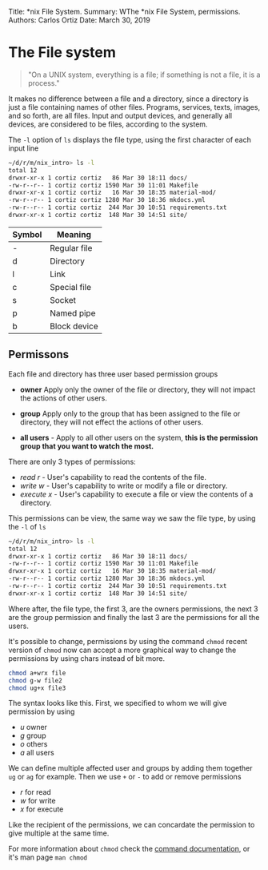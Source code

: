 Title:   *nix File System.
Summary: WThe *nix File System, permissions.
Authors: Carlos Ortiz
Date:    March 30, 2019


# The File system

> "On a UNIX system, everything is a file; if something is not a file, it is a process."

It makes no difference between a file and a directory, since a directory is just a file containing names of other files. 
Programs, services, texts, images, and so forth, are all files. Input and output devices, and generally all devices, are considered to be files, 
according to the system.

The `-l` option of `ls` displays the file type, using the first character of each input line

``` bash
~/d/r/m/nix_intro> ls -l
total 12
drwxr-xr-x 1 cortiz cortiz   86 Mar 30 18:11 docs/
-rw-r--r-- 1 cortiz cortiz 1590 Mar 30 11:01 Makefile
drwxr-xr-x 1 cortiz cortiz   16 Mar 30 18:35 material-mod/
-rw-r--r-- 1 cortiz cortiz 1280 Mar 30 18:36 mkdocs.yml
-rw-r--r-- 1 cortiz cortiz  244 Mar 30 10:51 requirements.txt
drwxr-xr-x 1 cortiz cortiz  148 Mar 30 14:51 site/
```

| Symbol                   | Meaning       |
| ------------------------ | ------------- |
| -				           | Regular file  |
| d                        | Directory     |
| l                        | Link          |
| c                        | Special file  |
| s                        | Socket        |
| p                        | Named pipe    |
| b                        | Block device  |

## Permissons

Each file and directory has three user based permission groups

* **owner** Apply only the owner of the file or directory, they will not impact the actions of other users.

* **group** Apply only to the group that has been assigned to the file or directory, they will not effect the actions of other users.

* **all users** - Apply to all other users on the system, **this is the permission group that you want to watch the most.**

There are only 3 types of permissions:

* *read*    _r_    - User's capability to read the contents of the file.
* *write*   _w_   - User's capability to write or modify a file or directory.
* *execute* _x_ - User's capability to execute a file or view the contents of a directory.

This permissions can be view, the same way we saw the file type, by using the `-l` of `ls`

``` bash
~/d/r/m/nix_intro> ls -l
total 12
drwxr-xr-x 1 cortiz cortiz   86 Mar 30 18:11 docs/
-rw-r--r-- 1 cortiz cortiz 1590 Mar 30 11:01 Makefile
drwxr-xr-x 1 cortiz cortiz   16 Mar 30 18:35 material-mod/
-rw-r--r-- 1 cortiz cortiz 1280 Mar 30 18:36 mkdocs.yml
-rw-r--r-- 1 cortiz cortiz  244 Mar 30 10:51 requirements.txt
drwxr-xr-x 1 cortiz cortiz  148 Mar 30 14:51 site/
```
Where after, the file type, the first 3, are the owners permissions, the next 3 are the group permission and finally the last 3 are 
the permissions for all the users.

It's possible to change, permissions by using the command `chmod`  recent version of `chmod` now can accept a more graphical way to change the permissions by using chars instead of bit more.

``` bash
chmod a+wrx file
chmod g-w file2
chmod ug+x file3
```
The syntax looks like this.
First, we specified to whom we will give permission by using
* _u_  owner
* _g_  group
* _o_   others
* _a_  all users

We can define multiple affected user and groups by adding them together `ug` or `ag` for example. Then we use `+` or  `-` to add or remove permissions 
*  *_r_* for read
*  *_w_* for write 
* *_x_* for execute  

Like the recipient of the permissions, we can concardate the permission to give multiple at the same time.

For more information about `chmod` check the [command documentation](/cmds/common/chmod), or it's man page `man chmod`